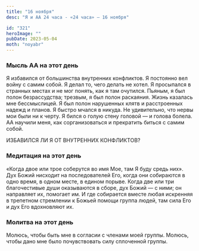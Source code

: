 ```yaml
---
title: "16 ноября"
desc: "Я и АА 24 часа - «24 часа» — 16 ноября"

id: "321"
heroImage: ""
pubDate: 2023-05-04
moth: "noyabr"
---
```


### Мысль АА на этот день

Я избавился от большинства внутренних конфликтов. Я постоянно вел войну с
самим собой. Я делал то, чего делать не хотел. Я просыпался в странных местах
и не мог понять, как я там очутился. Пьяным, я был полон безрассудства;
трезвым, я был полон раскаяния. Жизнь казалась мне бессмыслицей. Я был полон
нарушенных клятв и расстроенных надежд и планов. Я быстро мчался в никуда. Не
удивительно, что нервы мои были ни к черту. Я бился о голую стену головой — и
голова болела. АА научили меня, как сорганизоваться и прекратить биться с
самим собой.

ИЗБАВИЛСЯ ЛИ Я ОТ ВНУТРЕННИХ КОНФЛИКТОВ?

### Медитация на этот день

«Когда двое или трое соберутся во имя Мое, там Я буду средь них». Дух Божий
нисходит на последователей Его, когда они собираются в одно время, в одном
месте, в едином порыве. Когда две или три благочестивые души оказываются в
сборе, дух Божий — с ними; он направляет их, помогает им. И где собирается
вместе любая искренняя в трепетном стремлении к Божьей помощи группа людей,
там сила Его и дух Его вдохновляют их.

### Молитва на этот день

Молюсь, чтобы быть мне в согласии с членами моей группы. Молюсь, чтобы дано
мне было почувствовать силу сплоченной группы.
